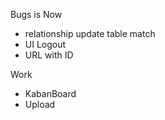 


Bugs is Now
- relationship update  table match
- UI Logout
- URL with ID


Work
- KabanBoard
- Upload
